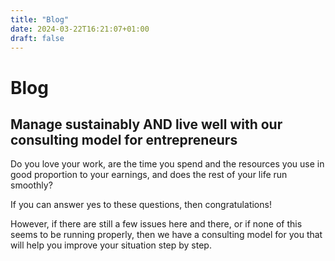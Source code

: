 ```yaml
---
title: "Blog"
date: 2024-03-22T16:21:07+01:00
draft: false
---
```


# Blog

## Manage sustainably AND live well with our consulting model for entrepreneurs

Do you love your work, are the time you spend and the resources you use in good proportion to your earnings, and does the rest of your life run smoothly?

If you can answer yes to these questions, then congratulations!

However, if there are still a few issues here and there, or if none of this seems to be running properly, then we have a consulting model for you that will help you improve your situation step by step.
